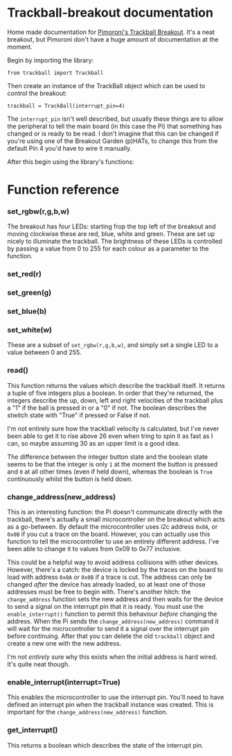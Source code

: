 # Trackball-breakout documentation

Home made documentation for [Pimoroni's Trackball Breakout](https://shop.pimoroni.com/products/trackball-breakout).  It's a neat breakout, but Pimoroni don't have a huge amount of documentation at the moment.

Begin by importing the library:

`from trackball import Trackball`

Then create an instance of the TrackBall object which can be used to control the breakout:

`trackball = TrackBall(interrupt_pin=4)`

The `interrupt_pin` isn't well described, but usually these things are to allow the peripheral to tell the main board (in this case the Pi) that something has changed or is ready to be read.  I don't imagine that this can be changed if you're using one of the Breakout Garden (p)HATs, to change this from the default Pin 4 you'd have to wire it manually.

After this begin using the library's functions:

# Function reference

### set_rgbw(r,g,b,w)

The breakout has four LEDs: starting frop the top left of the breakout and moving clockwise these are red, blue, white and green.  These are set up nicely to illuminate the trackball.  The brightness of these LEDs is controlled by passing a value from 0 to 255 for each colour as a parameter to the function.  

### set_red(r)
### set_green(g)
### set_blue(b)
### set_white(w)

These are a subset of `set_rgbw(r,g,b,w)`, and simply set a single LED to a value between 0 and 255.

### read()

This function returns the values which describe the trackball itself.  It returns a tuple of five integers plus a boolean.  In order that they're returned, the integers describe the up, down, left and right velocities of the trackball plus a "1" if the ball is pressed in or a "0" if not.  The boolean describes the stwitch state with "True" if pressed or False if not.  

I'm not entirely sure how the trackball velocity is calculated, but I've never been able to get it to rise above 26 even when tring to spin it as fast as I can, so maybe assuming 30 as an upper limit is a good idea.

The difference between the integer button state and the boolean state seems to be that the integer is only `1` at the moment the button is pressed and `0` at all other times (even if held down), whereas the boolean is `True` continuously whilst the button is held down.

### change_address(new_address)

This is an interesting function: the Pi doesn't communicate directly with the trackball, there's actually a small microcontroller on the breakout which acts as a go-between.  By default the microcontroller uses i2c address `0x0A`, or `0x0B` if you cut a trace on the board.  However, you can actually use this function to tell the microcontroller to use an entirely different address.  I've been able to change it to values from 0x09 to 0x77 inclusive.

This could be a helpful way to avoid address collisions with other devices.  However, there's a catch:  the device is locked by the traces on the board to load with address `0x0A` or `0x0B` if a trace is cut.  The address can only be changed _after_ the device has already loaded, so at least one of those addresses must be free to begin with.  There's another hitch:  the `change_address` function sets the new address and then waits for the device to send a signal on the interrupt pin that it is ready. You must use the `enable_interrupt()` function to permit this behaviour _before_ changing the address.  When the Pi sends the `change_address(new_address)` command it will wait for the microcontroller to send it a signal over the interrupt pin before continuing.  After that you can delete the old `trackball` object and create a new one with the new address.

I'm not _entirely_ sure why this exists when the initial address is hard wired.  It's quite neat though.

###  enable_interrupt(interrupt=True)

This enables the microcontroller to use the interrupt pin.  You'll need to have defined an interrupt pin when the trackball instance was created.  This is important for the `change_address(new_address)` function.

### get_interrupt()

This returns a boolean which describes the state of the interrupt pin.
